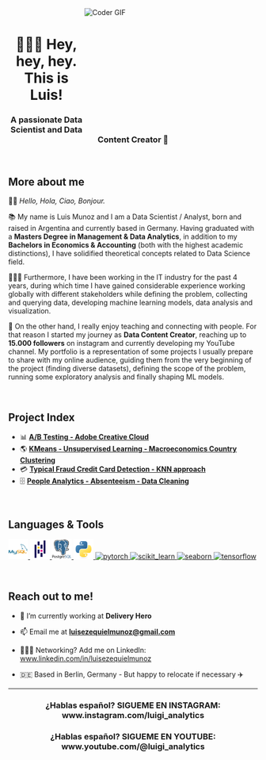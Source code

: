 <img align="right" alt="Coder GIF" height=250 width=350 src="https://images.squarespace-cdn.com/content/v1/5769fc401b631bab1addb2ab/1541580611624-TE64QGKRJG8SWAIUS7NS/ke17ZwdGBToddI8pDm48kPoswlzjSVMM-SxOp7CV59BZw-zPPgdn4jUwVcJE1ZvWQUxwkmyExglNqGp0IvTJZamWLI2zvYWH8K3-s_4yszcp2ryTI0HqTOaaUohrI8PI6FXy8c9PWtBlqAVlUS5izpdcIXDZqDYvprRqZ29Pw0o/coding-freak.gif" />
<br />
<h1 align="center">🙋🏼‍♂️ Hey, hey, hey. This is Luis!</h1>
<h3 align="center">A passionate Data Scientist and Data Content Creator 🚀</h3>
<br />

<h2 align="left">More about me</h3>

👋🏻 *Hello, Hola, Ciao, Bonjour.* 

📚 My name is Luis Munoz and I am a Data Scientist / Analyst, born and raised in Argentina and currently based in Germany. Having graduated with a **Masters Degree in Management & Data Analytics**, in addition to my **Bachelors in Economics & Accounting** (both with the highest academic distinctions), I have solidified theoretical concepts related to Data Science field. 

👨🏼‍💻 Furthermore, I have been working in the IT industry for the past 4 years, during which time I have gained considerable experience working globally with different stakeholders while defining the problem, collecting and querying data, developing machine learning models, data analysis and visualization. 

🎥 On the other hand, I really enjoy teaching and connecting with people. For that reason I started my journey as **Data Content Creator**, reaching up to **15.000 followers** on instagram and currently developing my YouTube channel. My portfolio is a representation of some projects I usually prepare to share with my online audience, guiding them from the very beginning of the project (finding diverse datasets), defining the scope of the problem, running some exploratory analysis and finally shaping ML models. 

<br />

<h2 align="left">Project Index</h3>

- 📊 **[A/B Testing - Adobe Creative Cloud](https://github.com/luisezequielmunoz/ab-testing-adobe/)** 
- 🌎 **[KMeans - Unsupervised Learning - Macroeconomics Country Clustering](https://github.com/luisezequielmunoz/KMeans-Country-Clustering-Project)**  
- 💳 **[Typical Fraud Credit Card Detection - KNN approach](https://github.com/luisezequielmunoz/Fraud-Credit-Card-Project)** 
- 🗄 **[People Analytics - Absenteeism - Data Cleaning](https://github.com/luisezequielmunoz/People-Analytics-Absenteeism-Data-Cleaning)** 

<br />

<h2 align="left">Languages & Tools</h3>
<p align="left"> <a href="https://www.mysql.com/" target="_blank" rel="noreferrer"> <img src="https://raw.githubusercontent.com/devicons/devicon/master/icons/mysql/mysql-original-wordmark.svg" alt="mysql" width="40" height="40"/> </a> <a href="https://pandas.pydata.org/" target="_blank" rel="noreferrer"> <img src="https://raw.githubusercontent.com/devicons/devicon/2ae2a900d2f041da66e950e4d48052658d850630/icons/pandas/pandas-original.svg" alt="pandas" width="40" height="40"/> </a> <a href="https://www.postgresql.org" target="_blank" rel="noreferrer"> <img src="https://raw.githubusercontent.com/devicons/devicon/master/icons/postgresql/postgresql-original-wordmark.svg" alt="postgresql" width="40" height="40"/> </a> <a href="https://www.python.org" target="_blank" rel="noreferrer"> <img src="https://raw.githubusercontent.com/devicons/devicon/master/icons/python/python-original.svg" alt="python" width="40" height="40"/> </a> <a href="https://pytorch.org/" target="_blank" rel="noreferrer"> <img src="https://www.vectorlogo.zone/logos/pytorch/pytorch-icon.svg" alt="pytorch" width="40" height="40"/> </a> <a href="https://scikit-learn.org/" target="_blank" rel="noreferrer"> <img src="https://upload.wikimedia.org/wikipedia/commons/0/05/Scikit_learn_logo_small.svg" alt="scikit_learn" width="40" height="40"/> </a> <a href="https://seaborn.pydata.org/" target="_blank" rel="noreferrer"> <img src="https://seaborn.pydata.org/_images/logo-mark-lightbg.svg" alt="seaborn" width="40" height="40"/> </a> <a href="https://www.tensorflow.org" target="_blank" rel="noreferrer"> <img src="https://www.vectorlogo.zone/logos/tensorflow/tensorflow-icon.svg" alt="tensorflow" width="40" height="40"/> </a> </p>

<br />

<h2 align="left">Reach out to me!</h3>

- 🚀 I’m currently working at **Delivery Hero**

- 📫 Email me at **luisezequielmunoz@gmail.com**

- 🙋🏼‍♂️ Networking? Add me on LinkedIn: www.linkedin.com/in/luisezequielmunoz

- 🇩🇪 Based in Berlin, Germany - But happy to relocate if necessary ✈️

---

<h3 align="center">¿Hablas español? SIGUEME EN INSTAGRAM: www.instagram.com/luigi_analytics</h3>

<h3 align="center">¿Hablas español? SIGUEME EN YOUTUBE: www.youtube.com/@luigi_analytics</h3>
